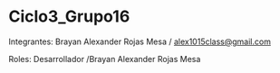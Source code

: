 # Ciclo3_Grupo16
Integrantes:
Brayan Alexander Rojas Mesa / alex1015class@gmail.com


Roles:
Desarrollador /Brayan Alexander Rojas Mesa
